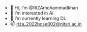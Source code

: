 - 👋 Hi, I’m @RIZAmohammadkhan
- 👀 I’m interested in Ai
- 🌱 I’m currently learning DL
- 📫 riza_2022bcse002@nitsri.ac.in

